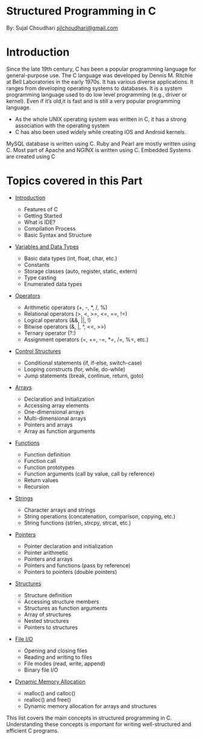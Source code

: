 # Structured Programming in C
By: Sujal Choudhari sjlchoudhari@gmail.com

# Introduction 

Since the late 19th century, C has been a popular programming language for general-purpose use. The C language was developed by Dennis M. Ritchie at Bell Laboratories in the early 1970s. It has various diverse applications. It ranges from developing operating systems to databases. It is a system programming language used to do low level programming (e.g., driver or kernel). Even if it’s old,it is fast and is still a very popular programming language.⁣

* As the whole UNIX operating system was written in C, it has a strong association with the operating system⁣
* C has also been used widely while creating iOS and Android kernels.⁣

MySQL database is written using C.⁣ Ruby and Pearl are mostly written using C.⁣ Most part of Apache and NGINX is written using C.⁣ Embedded Systems are created using C⁣


# Topics covered in this Part

* [Introduction](https://github.com/SujalChoudhari/StructuredProgrammingInC/blob/main/00Introduction.md)
    * Features of C
    * Getting Started
    * What is IDE?
    * Compilation Process
    * Basic Syntax and Structure
* [Variables and Data Types](https://github.com/SujalChoudhari/StructuredProgrammingInC/blob/main/01VariablesAndDataTypes.md)
    * Basic data types (int, float, char, etc.)
    * Constants
    * Storage classes (auto, register, static, extern)
    * Type casting
    * Enumerated data types
* [Operators](https://github.com/SujalChoudhari/StructuredProgrammingInC/blob/main/02Operators.md)
    * Arithmetic operators (+, -, *, /, %)
    * Relational operators (>, &lt;, >=, &lt;=, ==, !=)
    * Logical operators (&&, ||, !)
    * Bitwise operators (&, |, ^, &lt;<, >>)
    * Ternary operator (?:)
    * Assignment operators (=, +=, -=, *=, /=, %=, etc.)

* [Control Structures](https://github.com/SujalChoudhari/StructuredProgrammingInC/blob/main/04ControlStatements.md)
    * Conditional statements (if, if-else, switch-case)
    * Looping constructs (for, while, do-while)
    * Jump statements (break, continue, return, goto)
* [Arrays](https://github.com/SujalChoudhari/StructuredProgrammingInC/blob/main/05Array.md)
    * Declaration and Initialization
    * Accessing array elements
    * One-dimensional arrays
    * Multi-dimensional arrays
    * Pointers and arrays
    * Array as function arguments
* [Functions](https://github.com/SujalChoudhari/StructuredProgrammingInC/blob/main/06Functions.md)
    * Function definition
    * Function call
    * Function prototypes
    * Function arguments (call by value, call by reference)
    * Return values
    * Recursion



* [Strings](https://github.com/SujalChoudhari/StructuredProgrammingInC/blob/main/07Strings.md)
    * Character arrays and strings
    * String operations (concatenation, comparison, copying, etc.)
    * String functions (strlen, strcpy, strcat, etc.)
* [Pointers](https://github.com/SujalChoudhari/StructuredProgrammingInC/blob/main/08Pointer.md)
    * Pointer declaration and initialization
    * Pointer arithmetic
    * Pointers and arrays
    * Pointers and functions (pass by reference)
    * Pointers to pointers (double pointers)
* [Structures](https://github.com/SujalChoudhari/StructuredProgrammingInC/blob/main/09Structure.md)
    * Structure definition
    * Accessing structure members
    * Structures as function arguments
    * Array of structures
    * Nested structures
    * Pointers to structures
* [File I/O](10FileIO.md)
    * Opening and closing files
    * Reading and writing to files
    * File modes (read, write, append)
    * Binary file I/O
* [Dynamic Memory Allocation](https://github.com/SujalChoudhari/StructuredProgrammingInC/blob/main/11DynamicMemoryAllocation.md)
    * malloc() and calloc()
    * realloc() and free()
    * Dynamic memory allocation for arrays and structures

This list covers the main concepts in structured programming in C. Understanding these concepts is important for writing well-structured and efficient C programs.

